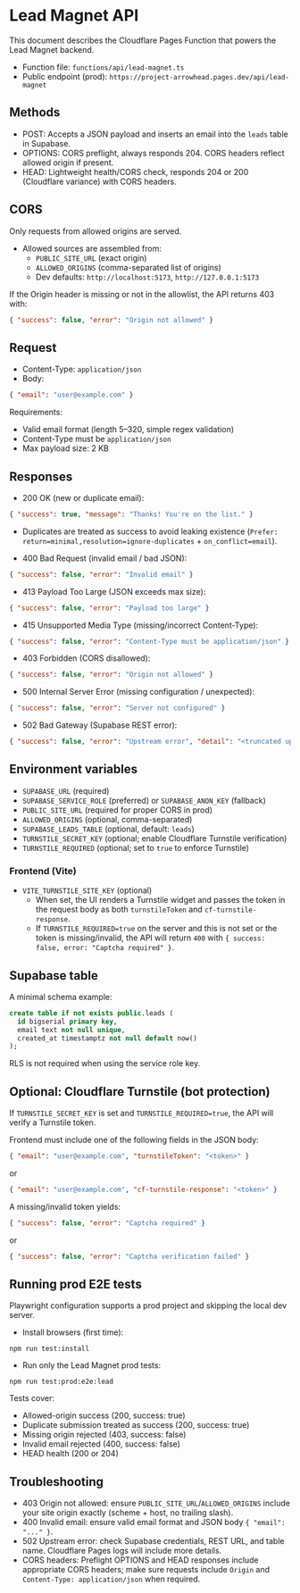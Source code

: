 # Lead Magnet API

This document describes the Cloudflare Pages Function that powers the Lead Magnet backend.

- Function file: `functions/api/lead-magnet.ts`
- Public endpoint (prod): `https://project-arrowhead.pages.dev/api/lead-magnet`

## Methods

- POST: Accepts a JSON payload and inserts an email into the `leads` table in Supabase.
- OPTIONS: CORS preflight, always responds 204. CORS headers reflect allowed origin if present.
- HEAD: Lightweight health/CORS check, responds 204 or 200 (Cloudflare variance) with CORS headers.

## CORS

Only requests from allowed origins are served.
- Allowed sources are assembled from:
  - `PUBLIC_SITE_URL` (exact origin)
  - `ALLOWED_ORIGINS` (comma-separated list of origins)
  - Dev defaults: `http://localhost:5173`, `http://127.0.0.1:5173`

If the Origin header is missing or not in the allowlist, the API returns 403 with:
```json
{ "success": false, "error": "Origin not allowed" }
```

## Request

- Content-Type: `application/json`
- Body:
```json
{ "email": "user@example.com" }
```

Requirements:
- Valid email format (length 5–320, simple regex validation)
 - Content-Type must be `application/json`
 - Max payload size: 2 KB

## Responses

- 200 OK (new or duplicate email):
```json
{ "success": true, "message": "Thanks! You're on the list." }
```
  - Duplicates are treated as success to avoid leaking existence (`Prefer: return=minimal,resolution=ignore-duplicates` + `on_conflict=email`).

- 400 Bad Request (invalid email / bad JSON):
```json
{ "success": false, "error": "Invalid email" }
```

- 413 Payload Too Large (JSON exceeds max size):
```json
{ "success": false, "error": "Payload too large" }
```

- 415 Unsupported Media Type (missing/incorrect Content-Type):
```json
{ "success": false, "error": "Content-Type must be application/json" }
```

- 403 Forbidden (CORS disallowed):
```json
{ "success": false, "error": "Origin not allowed" }
```

- 500 Internal Server Error (missing configuration / unexpected):
```json
{ "success": false, "error": "Server not configured" }
```

- 502 Bad Gateway (Supabase REST error):
```json
{ "success": false, "error": "Upstream error", "detail": "<truncated upstream text>" }
```

## Environment variables

- `SUPABASE_URL` (required)
- `SUPABASE_SERVICE_ROLE` (preferred) or `SUPABASE_ANON_KEY` (fallback)
- `PUBLIC_SITE_URL` (required for proper CORS in prod)
- `ALLOWED_ORIGINS` (optional, comma-separated)
- `SUPABASE_LEADS_TABLE` (optional, default: `leads`)
 - `TURNSTILE_SECRET_KEY` (optional; enable Cloudflare Turnstile verification)
 - `TURNSTILE_REQUIRED` (optional; set to `true` to enforce Turnstile)

### Frontend (Vite)

- `VITE_TURNSTILE_SITE_KEY` (optional)
  - When set, the UI renders a Turnstile widget and passes the token in the request body as both `turnstileToken` and `cf-turnstile-response`.
  - If `TURNSTILE_REQUIRED=true` on the server and this is not set or the token is missing/invalid, the API will return `400` with `{ success: false, error: "Captcha required" }`.

## Supabase table

A minimal schema example:
```sql
create table if not exists public.leads (
  id bigserial primary key,
  email text not null unique,
  created_at timestamptz not null default now()
);
```

RLS is not required when using the service role key.

## Optional: Cloudflare Turnstile (bot protection)

If `TURNSTILE_SECRET_KEY` is set and `TURNSTILE_REQUIRED=true`, the API will verify a Turnstile token.

Frontend must include one of the following fields in the JSON body:
```json
{ "email": "user@example.com", "turnstileToken": "<token>" }
```
or
```json
{ "email": "user@example.com", "cf-turnstile-response": "<token>" }
```

A missing/invalid token yields:
```json
{ "success": false, "error": "Captcha required" }
```
or
```json
{ "success": false, "error": "Captcha verification failed" }
```

## Running prod E2E tests

Playwright configuration supports a prod project and skipping the local dev server.

- Install browsers (first time):
```
npm run test:install
```
- Run only the Lead Magnet prod tests:
```
npm run test:prod:e2e:lead
```

Tests cover:
- Allowed-origin success (200, success: true)
- Duplicate submission treated as success (200, success: true)
- Missing origin rejected (403, success: false)
- Invalid email rejected (400, success: false)
- HEAD health (200 or 204)

## Troubleshooting

- 403 Origin not allowed: ensure `PUBLIC_SITE_URL`/`ALLOWED_ORIGINS` include your site origin exactly (scheme + host, no trailing slash).
- 400 Invalid email: ensure valid email format and JSON body `{ "email": "..." }`.
- 502 Upstream error: check Supabase credentials, REST URL, and table name. Cloudflare Pages logs will include more details.
- CORS headers: Preflight OPTIONS and HEAD responses include appropriate CORS headers; make sure requests include `Origin` and `Content-Type: application/json` when required.

